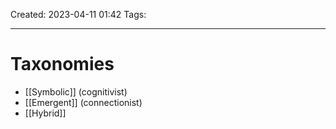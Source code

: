 Created: 2023-04-11 01:42
Tags: 

---
# Taxonomies

* [[Symbolic]] (cognitivist)
* [[Emergent]] (connectionist)
* [[Hybrid]] 